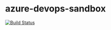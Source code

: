 # azure-devops-sandbox

[![Build Status](https://dev.azure.com/RossWhitehead/Azure%20DevOps%20Sandbox/_apis/build/status/RossWhitehead.azure-devops-sandbox?branchName=master)](https://dev.azure.com/RossWhitehead/Azure%20DevOps%20Sandbox/_build/latest?definitionId=3&branchName=master)
